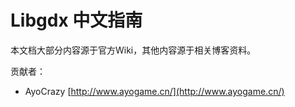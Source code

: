 Libgdx 中文指南
===============

本文档大部分内容源于官方Wiki，其他内容源于相关博客资料。


贡献者：

* AyoCrazy  [http://www.ayogame.cn/](http://www.ayogame.cn/)